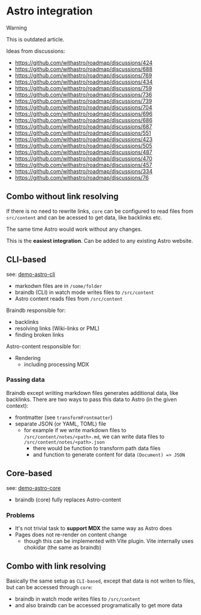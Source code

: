 # Astro integration

> [!WARNING]
> This is outdated article.

Ideas from discussions:

- https://github.com/withastro/roadmap/discussions/424
- https://github.com/withastro/roadmap/discussions/688
- https://github.com/withastro/roadmap/discussions/769
- https://github.com/withastro/roadmap/discussions/434
- https://github.com/withastro/roadmap/discussions/759
- https://github.com/withastro/roadmap/discussions/736
- https://github.com/withastro/roadmap/discussions/739
- https://github.com/withastro/roadmap/discussions/704
- https://github.com/withastro/roadmap/discussions/696
- https://github.com/withastro/roadmap/discussions/686
- https://github.com/withastro/roadmap/discussions/687
- https://github.com/withastro/roadmap/discussions/551
- https://github.com/withastro/roadmap/discussions/423
- https://github.com/withastro/roadmap/discussions/505
- https://github.com/withastro/roadmap/discussions/487
- https://github.com/withastro/roadmap/discussions/470
- https://github.com/withastro/roadmap/discussions/457
- https://github.com/withastro/roadmap/discussions/334
- https://github.com/withastro/roadmap/discussions/76

## Combo without link resolving

If there is no need to rewrite links, `core` can be configured to read files from `src/content` and can be acessed to get data, like backlinks etc.

The same time Astro would work without any changes.

This is the **easiest integration**. Can be added to any existing Astro website.

## CLI-based

see: [demo-astro-cli](/packages/demo-astro-cli/README.md)

- markodwn files are in `/some/folder`
- braindb (CLI) in watch mode writes files to `/src/content`
- Astro content reads files from `/src/content`

Braindb responsible for:

- backlinks
- resolving links (Wiki-links or PML)
- finding broken links

Astro-content responsible for:

- Rendering
  - including processing MDX

### Passing data

Braindb except wriiting markdown files generates additional data, like backlinks. There are two ways to pass this data to Astro (in the given context):

- frontmatter (see `transformFrontmatter`)
- separate JSON (or YAML, TOML) file
  - for example if we write markdown files to `/src/content/notes/<path>.md`, we can write data files to `/src/content/notes/<path>.json`
    - there would be function to transform path data files
    - and function to generate content for data `(Document) => JSON`

## Core-based

see: [demo-astro-core](/packages/demo-astro-core/README.md)

- braindb (core) fully replaces Astro-content

### Problems

- It's not trivial task to **support MDX** the same way as Astro does
- Pages does not re-render on content change
  - though this can be implemented with Vite plugin. Vite internally uses chokidar (the same as braindb)

## Combo with link resolving

Basically the same setup as `CLI-based`, except that data is not writen to files, but can be accessed through `core`:

- braindb in watch mode writes files to `/src/content`
- and also braindb can be accessed programatically to get more data
